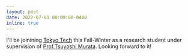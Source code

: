 ```yaml
---
layout: post
date: 2022-07-01 00:00:00-0400
inline: true
---
```


I'll be joinining [Tokyo Tech](https://www.titech.ac.jp/english) this Fall-Winter as a research student under supervision of [Prof.Tsuyoshi Murata](http://www.net.c.titech.ac.jp/murata.html). Looking forward to it!
